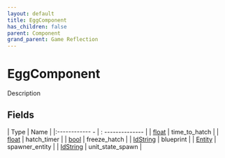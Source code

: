 ```yaml
---
layout: default
title: EggComponent
has_children: false
parent: Component
grand_parent: Game Reflection
---
```

# EggComponent
Description 

## Fields
| Type | Name |
|:------------ - | : -------------- |
| [float](game-reflection/components/float.md) | time_to_hatch |
| [float](game-reflection/components/float.md) | hatch_timer |
| [bool](game-reflection/components/bool.md) | freeze_hatch |
| [IdString](game-reflection/components/id_string.md) | blueprint |
| [Entity](game-reflection/classes/entity.md) | spawner_entity |
| [IdString](game-reflection/components/id_string.md) | unit_state_spawn |
